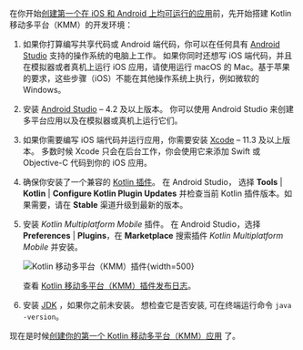 [//]: # (title: Set up an environment for KMM development)
[//]: # (auxiliary-id: Set_up_an_environment_for_KMM_development)

在你开始[创建第一个在 iOS 和 Android 上均可运行的应用](create-first-app.md)前，先开始搭建 Kotlin 移动多平台（KMM）的开发环境：

1. 如果你打算编写共享代码或 Android 端代码，你可以在任何具有 [Android Studio](https://developer.android.com/studio) 支持的操作系统的电脑上工作。
   如果你同时还想写 iOS 端代码，并且在模拟器或者真机上运行 iOS 应用，请使用运行 macOS 的 Mac。基于苹果的要求，这些步骤（iOS）不能在其他操作系统上执行，例如微软的 Windows。

2. 安装 [Android Studio](https://developer.android.com/studio) – 4.2 及以上版本。
   你可以使用 Android Studio 来创建多平台应用以及在模拟器或真机上运行它们。

3. 如果你需要编写 iOS 端代码并运行应用，你需要安装 [Xcode](https://apps.apple.com/us/app/xcode/id497799835)  –  11.3 及以上版本。
   多数时候 Xcode 只会在后台工作，你会使用它来添加 Swift 或 Objective-C 代码到你的 iOS 应用。


4. 确保你安装了一个兼容的 [Kotlin 插件](kmm-plugin-releases.md#release-details)。
    在 Android Studio， 选择  **Tools** | **Kotlin** | **Configure Kotlin Plugin Updates** 并检查当前 Kotlin 插件版本。如果需要，请在 **Stable** 渠道升级到最新的版本。
    
5. 安装 *Kotlin Multiplatform Mobile* 插件。
    在 Android Studio，选择 **Preferences** | **Plugins**，在 **Marketplace** 搜索插件 *Kotlin Multiplatform Mobile* 并安装。
    
    ![Kotlin 移动多平台（KMM）插件](mobile-multiplatform-plugin.png){width=500}
    
    查看 [Kotlin 移动多平台（KMM）插件发布日志](kmm-plugin-releases.md)。
    
6. 安装 [JDK](https://www.oracle.com/java/technologies/javase-downloads.html) ，如果你之前未安装。
    想检查它是否安装, 可在终端运行命令 `java -version`。
     
现在是时候[创建你的第一个 Kotlin 移动多平台（KMM）应用](create-first-app.md) 了。
